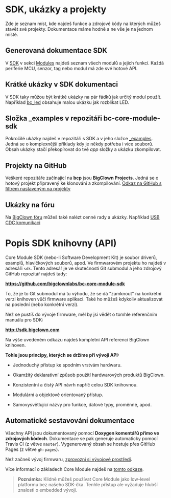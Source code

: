 # SDK, ukázky a projekty

Zde je seznam míst, kde najdeš funkce a zdrojové kódy na kterých můžeš stavět své projekty.
Dokumentace máme hodně a ne vše je na jednom místě.

<!-- toc -->


## Generovaná dokumentace SDK


V [SDK](http://sdk.bigclown.com/) v sekci [Modules](http://sdk.bigclown.com/modules.html) najdeš seznam všech modulů a jejich funkcí.
Každá periferie MCU, senzor, tag nebo modul má zde své hotové API.


## Krátké ukázky v SDK dokumentaci


V SDK taky můžou být krátké ukázky na pár řádků jak určitý modul použít.
Například [bc_led](http://sdk.bigclown.com/group__bc__led.html#details) obsahuje malou ukázku jak rozblikat LED.


## Složka \_examples v repozitáři bc-core-module-sdk


Pokročilé ukázky najdeš v repozitáři s SDK a v jeho složce [\_examples](https://github.com/bigclownlabs/bc-core-module-sdk/tree/master/_examples).
Jedná se o komplexnější příklady kdy je někdy potřeba i více souborů.
Obsah ukázky stačí překopírovat do tvé _app_ složky a ukázku zkompilovat.


## Projekty na GitHub


Veškeré repozitáře začínající na **bcp** jsou **BigClown Projects**.
Jedná se o hotový projekt připravený ke klonování a zkompilování.
[Odkaz na GitHub s filtrem nastaveným na projekty](https://github.com/bigclownlabs?&q=bcp)


## Ukázky na fóru


Na [BigClown fóru](http://forum.bigclown.com) můžeš také nalézt cenné rady a ukázky.
Například [USB CDC komunikaci](http://forum.bigclown.com/t/bigclown-core-module-hello-world-app-lets-try-to-find-the-shortest-yet-still-understandable/61)


# Popis SDK knihovny (API)


Core Module SDK (nebo-li Software Development Kit) je soubor driverů, examplů, hlavičkových souborů, apod.
Ve firmwarovém projektu ho najdeš v adresáři `sdk`.
Tento adresář je ve skutečnosti Git submodul a jeho zdrojový GitHub repozitář najdeš tady:

**https://github.com/bigclownlabs/bc-core-module-sdk**

To, že je to Git submodul má tu výhodu, že se dá "zamknout" na konkrétní verzi knihoven vůči firmware aplikaci.
Také ho můžeš kdykoliv aktualizovat na poslední (nebo konkrétní verzi).

Než se pustíš do vývoje firmware, měl by jsi vědět o tomhle referenčním manuálu pro SDK:

**http://sdk.bigclown.com**

Na výše uvedeném odkazu najdeš kompletní API referenci BigClown knihoven.


**Tohle jsou principy, kterých se držíme při vývoji API:**


* Jednoduchý přístup ke spodním vrstvám hardwaru.

* Okamžitý deklarativní způsob použití hardwarových produktů BigClown.

* Konzistentní a čistý API návrh napříč celou SDK knihovnou.

* Modulární a objektově orientovaný přístup.

* Samovysvětlující názvy pro funkce, datové typy, proměnné, apod.


## Automatické sestavování dokumentace


Všechny API jsou dokumentovaný pomocí **Doxygen komentářů přímo ve zdrojových kódech**.
Dokumentace se pak generuje automaticky pomocí Travis CI (z větve `master`).
Vygenerovaný obsah se hostuje přes GitHub Pages (z větve `gh-pages`).


Než začneš vývoj firmwaru, [zprovozni si vývojové prostředí](core-module-setup.md).


Více informací o základech Core Module najdeš na [tomto odkaze](core-module.md).

> **Poznámka:** Klidně můžeš používat Core Module jako low-level platformu bez našeho SDK-čka.
>               Tenhle přístup ale vyžaduje hlubší znalosti o embedded vývoji.
